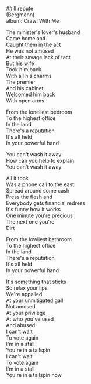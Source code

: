 ##ill repute  
(Bergmann)  
album: Crawl With Me  
  
The minister's lover's husband  
Came home and  
Caught them in the act  
He was not amused  
At their savage lack of tact  
But his wife  
Took him back  
With all his charms  
The premier  
And his cabinet  
Welcomed him back  
With open arms  
  
From the loneliest bedroom  
To the highest office  
In the land  
There's a reputation  
It's all held  
In your powerful hand  
  
You can't wash it away  
How can you help to explain  
You can't wash it away  
  
All it took  
Was a phone call to the east  
Spread around some cash  
Press the flesh and  
Everybody gets financial redress  
It's funny how it works  
One minute you're precious  
The next one you're  
Dirt  
  
From the lowliest bathroom  
To the highest office  
In the land  
There's a reputation  
It's all held  
In your powerful hand  
  
It's something that sticks  
So relax your lips  
We're appalled  
At your unmitigated gall  
Not amused  
At your privilege  
At who you've used  
And abused  
I can't wait  
To vote again  
I'm in a stall  
You're in a tailspin  
I can't wait  
To vote again  
I'm in a stall  
You're in a tailspin now  
